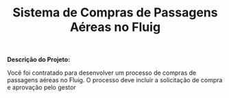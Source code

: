 <h1 align="center">Sistema de Compras de Passagens Aéreas no Fluig</h1>
<br />
<p><b>Descrição do Projeto:</b></p>
<p>Você foi contratado para desenvolver um processo de compras de passagens aéreas no Fluig. O processo deve incluir a solicitação de compra e aprovação pelo gestor</p>
